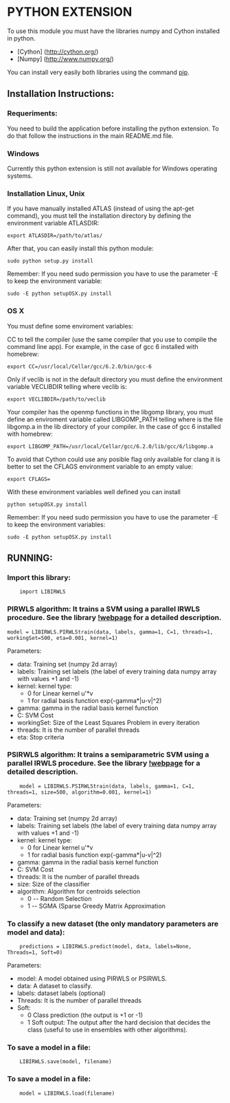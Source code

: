 # PYTHON EXTENSION

To use this module you must have the libraries numpy and Cython installed in python.

 - [Cython] (http://cython.org/)
 - [Numpy] (http://www.numpy.org/)

You can install very easily both libraries using the command [pip](https://pip.pypa.io/en/stable/).

## Installation Instructions:

### Requeriments:

You need to build the application before installing the python extension. To do that follow the instructions in the main README.md file.

### Windows

Currently this python extension is still not available for Windows operating systems.

### Installation Linux, Unix

If you have manually installed ATLAS (instead of using the apt-get command), you must tell the installation directory by defining the environment variable ATLASDIR:

    export ATLASDIR=/path/to/atlas/

After that, you can easily install this python module: 

    sudo python setup.py install
    
Remember: If you need sudo permission you have to use the parameter -E to keep the environment variable:

    sudo -E python setupOSX.py install
    
### OS X

You must define some enviroment variables:

CC to tell the compiler (use the same compiler that you use to compile the command line app). For example, in the case of gcc 6 installed with homebrew:

    export CC=/usr/local/Cellar/gcc/6.2.0/bin/gcc-6
    
Only if veclib is not in the default directory you must define the environment variable VECLIBDIR telling where veclib is:

    export VECLIBDIR=/path/to/veclib

Your compiler has the openmp functions in the libgomp library, you must define an enviroment variable called LIBGOMP_PATH telling where is the file libgomp.a in the lib directory of your compiler. In the case of gcc 6 installed with homebrew: 

    export LIBGOMP_PATH=/usr/local/Cellar/gcc/6.2.0/lib/gcc/6/libgomp.a
    
To avoid that Cython could use any posible flag only available for clang it is better to set the CFLAGS environment variable to an empty value:

    export CFLAGS=

With these environment variables well defined you can install 

    python setupOSX.py install
    
Remember: If you need sudo permission you have to use the parameter -E to keep the environment variables:

    sudo -E python setupOSX.py install

## RUNNING:

### Import this library:

        import LIBIRWLS


### PIRWLS algorithm: It trains a SVM using a parallel IRWLS procedure. See the library [!webpage](https://robedm.github.io/LIBIRWLS/) for a detailed description.


    model = LIBIRWLS.PIRWLStrain(data, labels, gamma=1, C=1, threads=1, workingSet=500, eta=0.001, kernel=1)

Parameters:
* data: Training set (numpy 2d array)
* labels: Training set labels (the label of every training data numpy array with values +1 and -1)
* kernel: kernel type: 
    * 0 for Linear kernel u'*v
    * 1 for radial basis function exp(-gamma*|u-v|^2)
* gamma: gamma in the radial basis kernel function
* C: SVM Cost
* workingSet: Size of the Least Squares Problem in every iteration
* threads: It is the number of parallel threads
* eta: Stop criteria

### PSIRWLS algorithm: It trains a semiparametric SVM using a parallel IRWLS procedure. See the library [!webpage](https://robedm.github.io/LIBIRWLS/) for a detailed description.

        model = LIBIRWLS.PSIRWLStrain(data, labels, gamma=1, C=1, threads=1, size=500, algorithm=0.001, kernel=1)

Parameters:
* data: Training set (numpy 2d array)
* labels: Training set labels (the label of every training data numpy array with values +1 and -1)
* kernel: kernel type: 
    * 0 for Linear kernel u'*v
    * 1 for radial basis function exp(-gamma*|u-v|^2)
* gamma: gamma in the radial basis kernel function
* C: SVM Cost
* threads: It is the number of parallel threads
* size: Size of the classifier
* algorithm: Algorithm for centroids selection
     * 0 -- Random Selection
     * 1 -- SGMA (Sparse Greedy Matrix Approximation

### To classify a new dataset (the only mandatory parameters are model and data):

        predictions = LIBIRWLS.predict(model, data, labels=None, Threads=1, Soft=0)

Parameters:
* model: A model obtained using PIRWLS or PSIRWLS.
* data: A dataset to classify.
* labels: dataset labels (optional)
* Threads: It is the number of parallel threads
* Soft:
    * 0 Class prediction (the output is +1 or -1)
    * 1 Soft output: The output after the hard decision that decides the class (useful to use in ensembles with other algorithms).


### To save a model in a file:

        LIBIRWLS.save(model, filename)

### To save a model in a file:

        model = LIBIRWLS.load(filename)



